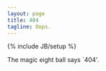 ```yaml
---
layout: page
title: 404
tagline: Oops.
---
```

{% include JB/setup %}


The magic eight ball says `404'.

